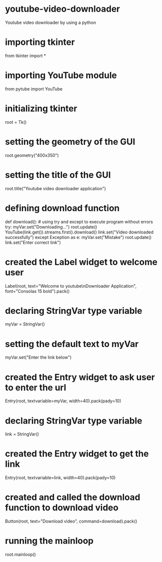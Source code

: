# youtube-video-downloader
Youtube video downloader by using a python 
# importing tkinter
from tkinter import *
# importing YouTube module
from pytube import YouTube
# initializing tkinter
root = Tk()
# setting the geometry of the GUI
root.geometry("400x350")
# setting the title of the GUI
root.title("Youtube video downloader application")
# defining download function
def download():
    # using try and except to execute program without errors
    try:
        myVar.set("Downloading...")
        root.update()
        YouTube(link.get()).streams.first().download()
        link.set("Video downloaded successfully")
    except Exception as e:
        myVar.set("Mistake")
        root.update()
        link.set("Enter correct link")

# created the Label widget to welcome user
Label(root, text="Welcome to youtube\nDownloader Application", font="Consolas 15 bold").pack()
# declaring StringVar type variable
myVar = StringVar()
# setting the default text to myVar
myVar.set("Enter the link below")
# created the Entry widget to ask user to enter the url
Entry(root, textvariable=myVar, width=40).pack(pady=10)
# declaring StringVar type variable
link = StringVar()
# created the Entry widget to get the link
Entry(root, textvariable=link, width=40).pack(pady=10)
# created and called the download function to download video
Button(root, text="Download video", command=download).pack()
# running the mainloop
root.mainloop()
